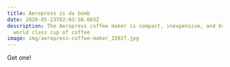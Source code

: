 ```yaml
---
title: Aeropress is da bomb
date: 2020-05-23T02:03:58.003Z
description: The Aeropress coffee maker is compact, inexpensive, and brews a
  world class cup of coffee
image: img/aeropress-coffee-maker_15927.jpg
---
```

Get one!